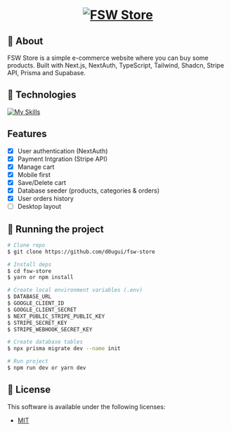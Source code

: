 <h1 align="center">
    <a href="https://i.ibb.co/Gdy6767/fsw-store.gif"><img src="https://i.ibb.co/Gdy6767/fsw-store.gif" alt="FSW Store" border="0"></a>
</h1>

## 📖 About

FSW Store is a simple e-commerce website where you can buy some products. Built with Next.js, NextAuth, TypeScript, Tailwind, Shadcn, Stripe API, Prisma and Supabase.

## 🧪 Technologies

[![My Skills](https://skillicons.dev/icons?i=nextjs,tailwind,ts,prisma,supabase)](https://skillicons.dev)

## Features

- [x] User authentication (NextAuth)
- [x] Payment Intgration (Stripe API)
- [x] Manage cart
- [x] Mobile first
- [x] Save/Delete cart
- [x] Database seeder (products, categories & orders)
- [x] User orders history
- [ ] Desktop layout

## 🚀 Running the project

```bash
# Clone repo
$ git clone https://github.com/d0ugui/fsw-store

# Install deps
$ cd fsw-store
$ yarn or npm install

# Create local environment variables (.env)
$ DATABASE_URL
$ GOOGLE_CLIENT_ID
$ GOOGLE_CLIENT_SECRET
$ NEXT_PUBLIC_STRIPE_PUBLIC_KEY
$ STRIPE_SECRET_KEY
$ STRIPE_WEBHOOK_SECRET_KEY

# Create database tables
$ npx prisma migrate dev --name init

# Run project
$ npm run dev or yarn dev
```

## 📝 License

This software is available under the following licenses:

- [MIT](https://rem.mit-license.org)
